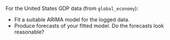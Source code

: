For the United States GDP data (from `global_economy`):

 * Fit a suitable ARIMA model for the logged data.
 * Produce forecasts of your fitted model. Do the forecasts look reasonable?
